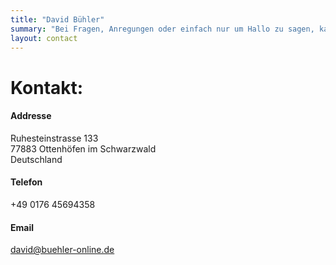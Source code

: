 ```yaml
---
title: "David Bühler"
summary: "Bei Fragen, Anregungen oder einfach nur um Hallo zu sagen, kannst du mich gerne kontaktieren."
layout: contact
---
```


# Kontakt:
#### Addresse
Ruhesteinstrasse 133\
77883 Ottenhöfen im Schwarzwald\
Deutschland

#### Telefon
+49 0176 45694358
#### Email
david@buehler-online.de
